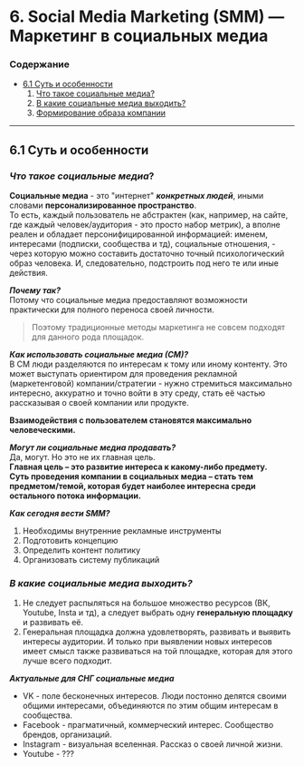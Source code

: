 # 6. Social Media Marketing (SMM) — Маркетинг в социальных медиа

<h3>Содержание</h3>
<ul>
  <li><a href="#61-суть-и-особенности">6.1 Суть и особенности</a>
    <ol>
      <li><a href="#что-такое-социальные-медиа">Что такое социальные медиа?</a></li>
      <li><a href="в-какие-социальные-медиа-выходить?">В какие социальные медиа выходить?</a></li>
      <li><a href="#формирование-образа-компании">Формирование образа компании</a></li>
    </ol>
  </li>
</ul>

<hr>

## 6.1 Суть и особенности
### ***Что такое социальные медиа***?
**Социальные медиа** - это "интернет" ***конкретных людей***, иными словами **персонализированное пространство**.<br>
То есть, каждый пользователь не абстрактен (как, например, на сайте, где каждый человек/аудитория - это просто набор метрик), а вполне реален и обладает персонифицированной информацией: именем, интересами (подписки, сообщества и тд), социальные отношения, - через которую можно составить достаточно точный психологический образ человека. И, следовательно, подстроить под него те или иные действия.

***Почему так?*** <br> 
Потому что социальные медиа предоставляют возможности практически для полного переноса своей личности.

> Поэтому традиционные методы маркетинга не совсем подходят для данного рода площадок.

***Как использовать социальные медиа (СМ)?*** <br>
В СМ люди разделяются по интересам к тому или иному контенту. Это может выступать ориентиром для проведения рекламной (маркетенговой) компании/стратегии - нужно стремиться максимально интересно, аккуратно и точно войти в эту среду, стать её частью рассказывая о своей компании или продукте.

**Взаимодействия с пользователем становятся максимально человеческими.**

***Могут ли социальные медиа продавать?*** <br>
Да, могут. Но это не их главная цель. <br>
**Главная цель – это развитие интереса к какому-либо предмету. <br>
Суть проведения компании в социальных медиа – стать тем предметом/темой, которая будет наиболее интересна среди остального потока информации.**

***Как сегодня вести SMM?***
1. Необходимы внутренние рекламные инструменты 
2. Подготовить концепцию
3. Определить контент политику
4. Организовать систему публикаций

### ***В какие социальные медиа выходить?***
1. Не следует распыляться на большое множество ресурсов (ВК, Youtube, Insta и тд), а следует выбрать одну **генеральную площадку** и развивать её.
2. Генеральная площадка должна удовлетворять, развивать и выявить интересы аудитории. И только при выявлении новых интересов имеет смысл также развиваться на той площадке, которая для этого лучше всего подходит.

***Актуальные для СНГ социальные медиа***
* VK - поле бесконечных интересов. Люди постонно делятся своими общими интересами, объединяются по этим общим интересам в сообщества.
* Facebook - прагматичный, коммерческий интерес. Сообщество брендов, организаций. 
* Instagram - визуальная вселенная. Рассказ о своей личной жизни.
* Youtube - ???
